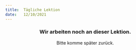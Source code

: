 ```yaml
---
title:  Tägliche Lektion
date:   12/10/2021
---
```


### <center>Wir arbeiten noch an dieser Lektion.</center>
<center>Bitte komme später zurück.</center>
